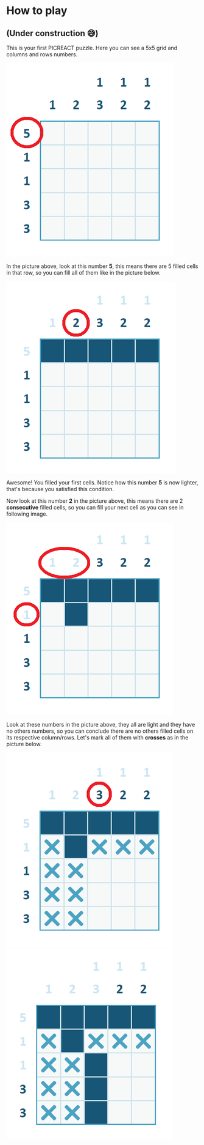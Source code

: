 # How to play

## (Under construction 😅)

This is your first PICREACT puzzle. Here you can see a 5x5 grid and columns and rows numbers.

![Tutorial 1](./screenshots/tutorial/1.png)

In the picture above, look at this number **5**, this means there are 5 filled cells in that row, so you can fill all of them like in the picture below.

![Tutorial 2](./screenshots/tutorial/2.png)

Awesome! You filled your first cells. Notice how this number **5** is now lighter, that's because you satisfied this condition.

Now look at this number **2** in the picture above, this means there are 2 **consecutive** filled cells, so you can fill your next cell as you can see in following image.

![Tutorial 3](./screenshots/tutorial/3.png)

Look at these numbers in the picture above, they all are light and they have no others numbers, so you can conclude there are no others filled cells on its respective column/rows. Let's mark all of them with **crosses** as in the picture below.

![Tutorial 4](./screenshots/tutorial/4.png)
![Tutorial 5](./screenshots/tutorial/5.png)
